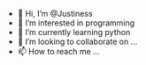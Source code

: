 - 👋 Hi, I’m @Justiness
- 👀 I’m interested in programming
- 🌱 I’m currently learning python
- 💞️ I’m looking to collaborate on ...
- 📫 How to reach me ...

<!---
Justiness/Justiness is a ✨ special ✨ repository because its `README.md` (this file) appears on your GitHub profile.
You can click the Preview link to take a look at your changes.
--->
